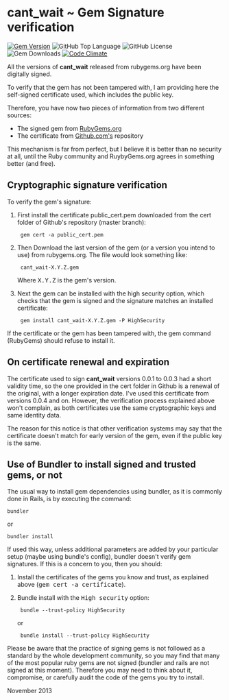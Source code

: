 # cant_wait ~ Gem Signature verification
[![Gem Version](https://badge.fury.io/rb/cant_wait.png)](https://badge.fury.io/rb/cant_wait)
![GitHub Top Language](https://img.shields.io/github/languages/top/CarlosCD/cant_wait?color=red&style=plastic)
![GitHub License](https://img.shields.io/github/license/CarlosCD/cant_wait?style=plastic)
![Gem Downloads](https://img.shields.io/gem/dt/cant_wait?color=blue&style=plastic)
[![Code Climate](https://codeclimate.com/github/CarlosCD/cant_wait.png)](https://codeclimate.com/github/CarlosCD/cant_wait)

All the versions of **cant_wait** released from rubygems.org have been digitally signed.

To verify that the gem has not been tampered with, I am providing here the self-signed certificate used, which includes the public key.

Therefore, you have now two pieces of information from two different sources:

- The signed gem from [RubyGems.org](http://rubygems.org/gems/cant_wait)
- The certificate from [Github.com's](https://github.com/CarlosCD/cant_wait) repository

This mechanism is far from perfect, but I believe it is better than no security at all, until the Ruby community and RuybyGems.org agrees in something better (and free).


## Cryptographic signature verification

To verify the gem's signature:

1. First install the certificate public_cert.pem downloaded from the cert folder of Github's repository (master branch):

        gem cert -a public_cert.pem

2. Then Download the last version of the gem (or a version you intend to use) from rubygems.org.  The file would look something like:

        cant_wait-X.Y.Z.gem

   Where <tt>X.Y.Z</tt> is the gem's version.

3. Next the gem can be installed with the high security option, which checks that the gem is signed and the signature matches an installed certificate:

        gem install cant_wait-X.Y.Z.gem -P HighSecurity

If the certificate or the gem has been tampered with, the gem command (RubyGems) should refuse to install it.


## On certificate renewal and expiration

The certificate used to sign **cant_wait** versions 0.0.1 to 0.0.3 had a short validity time, so the one provided in the cert folder in Github is a renewal of the original, with a longer expiration date. I've used this certificate from versions 0.0.4 and on.  However, the verification process explained above won't complain, as both certificates use the same cryptographic keys and same identity data.

The reason for this notice is that other verification systems may say that the certificate doesn't match for early version of the gem, even if the public key is the same.


## Use of Bundler to install signed and trusted gems, or not

The usual way to install gem dependencies using bundler, as it is commonly done in Rails, is by executing the command:

    bundler

or

    bundler install

If used this way, unless additional parameters are added by your particular setup (maybe using bundle's config), bundler doesn't verify gem signatures.  If this is a concern to you, then you should:

1. Install the certificates of the gems you know and trust, as explained above (<tt>gem cert -a certificate</tt>).
2. Bundle install with the <tt>High security</tt> option:

        bundle --trust-policy HighSecurity

    or

        bundle install --trust-policy HighSecurity

Please be aware that the practice of signing gems is not followed as a standard by the whole development community, so you may find that many of the most popular ruby gems are not signed (bundler and rails are not signed at this moment).  Therefore you may need to think about it, compromise, or carefully audit the code of the gems you try to install.


November 2013

